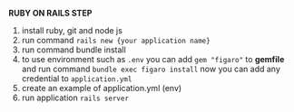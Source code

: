 **RUBY ON RAILS STEP**
1. install ruby, git and node js
2. run command `rails new {your application name}`
3. run command bundle install
4. to use environment such as `.env` you can add `gem "figaro"` to **gemfile** and run command `bundle exec figaro install` now you can add any credential to `application.yml`
5. create an example of application.yml (env)
6. run application `rails server`
